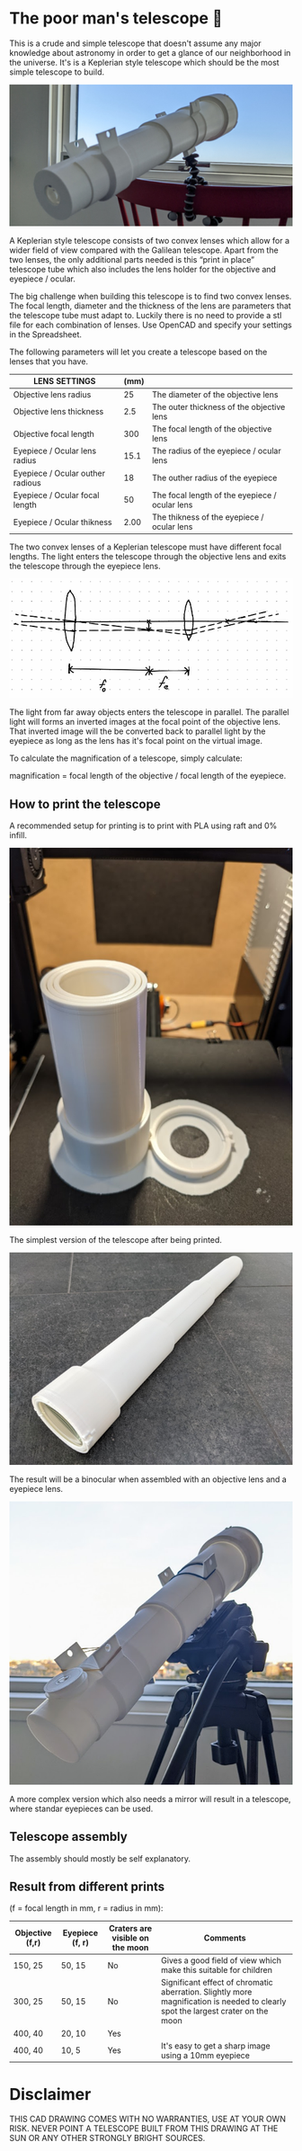 # The poor man's telescope 🔭

This is a crude and simple telescope that doesn't assume any major knowledge about astronomy in order to get a glance of our neighborhood in the universe. It's is a Keplerian style telescope which should be the most simple telescope to build.

![The poor man's telescope 🔭](images/banner1-poor-mans-telescope.jpg "The poor man's telescope 🔭")

A Keplerian style telescope consists of two convex lenses which allow for a wider field of view compared with the Galilean telescope. Apart from the two lenses, the only additional parts needed is this “print in place” telescope tube which also includes the lens holder for the objective and eyepiece / ocular.

The big challenge when building this telescope is to find two convex lenses. The focal length, diameter and the thickness of the lens are parameters that the telescope tube must adapt to.
Luckily there is no need to provide a stl file for each combination of lenses. Use OpenCAD and specify your settings in the Spreadsheet.

The following parameters will let you create a telescope based on the lenses that you have. 

| LENS SETTINGS                    | (mm) |                                                  |
|----------------------------------|------|--------------------------------------------------|
| Objective lens radius            | 25   | The diameter of the objective lens               |
| Objective lens thickness         | 2.5  | The outer thickness of the objective lens        |
| Objective focal length           | 300  | The focal length of the objective lens           |
| Eyepiece / Ocular lens radius    | 15.1 | The radius of the eyepiece / ocular lens         |
| Eyepiece / Ocular outher radious | 18   | The outher radius of the eyepiece                |
| Eyepiece / Ocular focal length   | 50   | The focal length of the eyepiece / ocular lens   |
| Eyepiece / Ocular thikness       | 2.00 | The thikness of the eyepiece / ocular lens       |

The two convex lenses of a Keplerian telescope must have different focal lengths. The light enters the telescope through the objective lens and exits the telescope through the eyepiece lens.

[<img alt="A Keplerian telescope" src="images/keplerian-telescope.png" />](images/keplerian-telescope.png)

The light from far away objects enters the telescope in parallel. The parallel light will forms an inverted images at the focal point of the objective lens. That inverted image will the be converted back to parallel light by the eyepiece as long as the lens has it's focal point on the virtual image.

To calculate the magnification of a telescope, simply calculate:

magnification = focal length of the objective / focal length of the eyepiece.


## How to print the telescope

A recommended setup for printing is to print with PLA using raft and 0% infill.

[<img alt="The poor man's telescope print" src="images/print-in-place-telescope.png" />](images/print-in-place-telescope.png)

The simplest version of the telescope after being printed.

[<img alt="The poor man's telescope assembled as a binocular" src="images/poor-mans-telescope-print.png" />](images/poor-mans-telescope-print.png)

The result will be a binocular when assembled with an objective lens and a eyepiece lens.

[<img alt="The poor man's telescope print assembled as a telescope" src="images/poor-mans-telescope-mounted.png" />](images/poor-mans-telescope-mounted.png)

A more complex version which also needs a mirror will result in a telescope, where standar eyepieces can be used.

## Telescope assembly 

The assembly should mostly be self explanatory.

## Result from different prints 

(f = focal length in mm, r = radius in mm):

| Objective (f,r) | Eyepiece (f, r) | Craters are visible on the moon | Comments |
|-----------------|-----------------|---------------------------------|----------|
| 150, 25         | 50, 15          | No                              | Gives a good field of view which make this suitable for children |
| 300, 25         | 50, 15          | No                              | Significant effect of chromatic aberration. Slightly more magnification is needed to clearly spot the largest crater on the moon |
| 400, 40         | 20, 10          | Yes                             | |
| 400, 40         | 10, 5           |  Yes                            | It's easy to get a sharp image using a 10mm eyepiece |


# Disclaimer
THIS CAD DRAWING COMES WITH NO WARRANTIES, USE AT YOUR OWN RISK. NEVER POINT A TELESCOPE BUILT FROM THIS DRAWING AT THE SUN OR ANY OTHER STRONGLY BRIGHT SOURCES.
